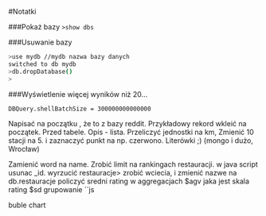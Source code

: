 #Notatki

###Pokaż bazy 
``>show dbs ``

###Usuwanie bazy
```sh
>use mydb //mydb nazwa bazy danych
switched to db mydb
>db.dropDatabase()
>
```
###Wyświetlenie więcej wyników niż 20... <potrzebne>
```sh
DBQuery.shellBatchSize = 300000000000000
```



Napisać na początku , że to z bazy reddit. Przykładowy rekord wkleić na początek. Przed tabele. 
Opis - lista.
Przeliczyć jednostki na km, 
Zmienić 10 stacji na 5. i zaznaczyć punkt na np. czerwono. 
Literówki ;) (mongo i dużo, Wrocław)



Zamienić word na name.
Zrobić limit na rankingach restauracji.
w java script usunac _id.
wyrzucić restauracje> zrobić wciecia,
i zmienić nazwe na db.restauracje
policzyć sredni rating w aggregacjach $agv
jaka jest skala rating
$sd
grupowanie ``js

buble chart
